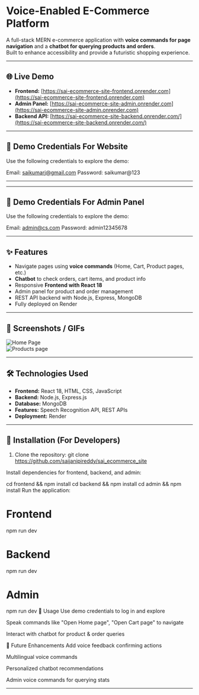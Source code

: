 # Voice-Enabled E-Commerce Platform

A full-stack MERN e-commerce application with **voice commands for page navigation** and a **chatbot for querying products and orders**.  
Built to enhance accessibility and provide a futuristic shopping experience.

---

## 🌐 Live Demo

- **Frontend:** [https://sai-ecommerce-site-frontend.onrender.com](https://sai-ecommerce-site-frontend.onrender.com)  
- **Admin Panel:** [https://sai-ecommerce-site-admin.onrender.com](https://sai-ecommerce-site-admin.onrender.com)  
- **Backend API:** [https://sai-ecommerce-site-backend.onrender.com/](https://sai-ecommerce-site-backend.onrender.com/)

---

## 👤 Demo Credentials For Website

Use the following credentials to explore the demo:

Email: saikumarj@gmail.com
Password: saikumar@123


---

---

## 👤 Demo Credentials For Admin Panel

Use the following credentials to explore the demo:

Email: admin@cs.com
Password: admin12345678


---

## ✨ Features

- Navigate pages using **voice commands** (Home, Cart, Product pages, etc.)  
- **Chatbot** to check orders, cart items, and product info  
- Responsive **Frontend with React 18**  
- Admin panel for product and order management  
- REST API backend with Node.js, Express, MongoDB  
- Fully deployed on Render

---

## 📸 Screenshots / GIFs

![Home Page](https://res.cloudinary.com/dk9buau62/image/upload/v1756552521/Screenshot_138_l6jp4s.png)  
![Products page](https://res.cloudinary.com/dk9buau62/image/upload/v1756552608/Screenshot_140_vktddg.png)

---

## 🛠 Technologies Used

- **Frontend:** React 18, HTML, CSS, JavaScript  
- **Backend:** Node.js, Express.js  
- **Database:** MongoDB  
- **Features:** Speech Recognition API, REST APIs  
- **Deployment:** Render

---

## 🚀 Installation (For Developers)

1. Clone the repository:
   git clone https://github.com/saijanipireddy/sai_ecommerce_site
   
Install dependencies for frontend, backend, and admin:

cd frontend && npm install
cd backend && npm install
cd admin && npm install
Run the application:

# Frontend
npm run dev
# Backend
npm run dev
# Admin
npm run dev
📝 Usage
Use demo credentials to log in and explore

Speak commands like "Open Home page", "Open Cart page" to navigate

Interact with chatbot for product & order queries

🔮 Future Enhancements
Add voice feedback confirming actions

Multilingual voice commands

Personalized chatbot recommendations

Admin voice commands for querying stats

---

